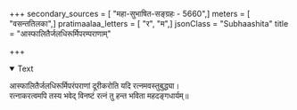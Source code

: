 +++
secondary_sources = [ "महा-सुभाषित-सङ्ग्रहः - 5660",]
meters = [ "वसन्ततिलका",]
pratimaalaa_letters = [ "र", "म",]
jsonClass = "Subhaashita"
title = "आस्फालितैर्जलधिरूर्मिपरम्पराणाम्"

+++

<details open><summary>Text</summary>

आस्फालितैर्जलधिरूर्मिपरंपराणां दूरीकरोति यदि रत्नमवस्तुबुद्ध्या।  
रत्नाकरत्वमपि तस्य भवेद् विनष्टं रत्नं तु हन्त भविता महदङ्गधार्यम्॥
</details>
